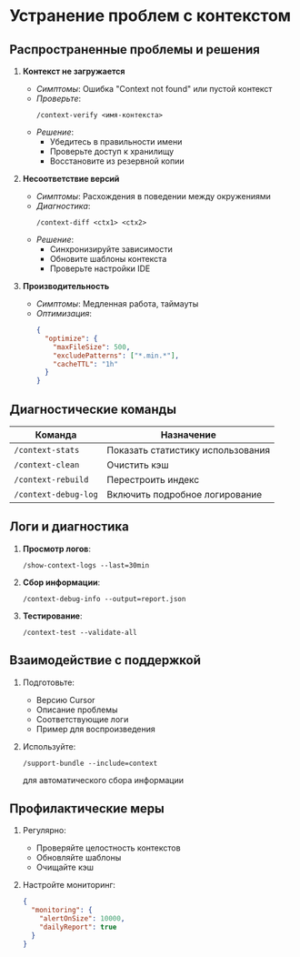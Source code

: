 # Устранение проблем с контекстом

## Распространенные проблемы и решения

1. **Контекст не загружается**
   - *Симптомы*: Ошибка "Context not found" или пустой контекст
   - *Проверьте*:
     ```cursor
     /context-verify <имя-контекста>
     ```
   - *Решение*:
     - Убедитесь в правильности имени
     - Проверьте доступ к хранилищу
     - Восстановите из резервной копии

2. **Несоответствие версий**
   - *Симптомы*: Расхождения в поведении между окружениями
   - *Диагностика*:
     ```cursor
     /context-diff <ctx1> <ctx2>
     ```
   - *Решение*:
     - Синхронизируйте зависимости
     - Обновите шаблоны контекста
     - Проверьте настройки IDE

3. **Производительность**
   - *Симптомы*: Медленная работа, таймауты
   - *Оптимизация*:
     ```json
     {
       "optimize": {
         "maxFileSize": 500,
         "excludePatterns": ["*.min.*"],
         "cacheTTL": "1h"
       }
     }
     ```

## Диагностические команды

| Команда                | Назначение                          |
|------------------------|------------------------------------|
| `/context-stats`       | Показать статистику использования   |
| `/context-clean`       | Очистить кэш                       |
| `/context-rebuild`     | Перестроить индекс                 |
| `/context-debug-log`   | Включить подробное логирование     |

## Логи и диагностика

1. **Просмотр логов**:
   ```cursor
   /show-context-logs --last=30min
   ```
2. **Сбор информации**:
   ```cursor
   /context-debug-info --output=report.json
   ```
3. **Тестирование**:
   ```cursor
   /context-test --validate-all
   ```

## Взаимодействие с поддержкой

1. Подготовьте:
   - Версию Cursor
   - Описание проблемы
   - Соответствующие логи
   - Пример для воспроизведения

2. Используйте:
   ```cursor
   /support-bundle --include=context
   ```
   для автоматического сбора информации

## Профилактические меры

1. Регулярно:
   - Проверяйте целостность контекстов
   - Обновляйте шаблоны
   - Очищайте кэш

2. Настройте мониторинг:
   ```json
   {
     "monitoring": {
       "alertOnSize": 10000,
       "dailyReport": true
     }
   }
   ```